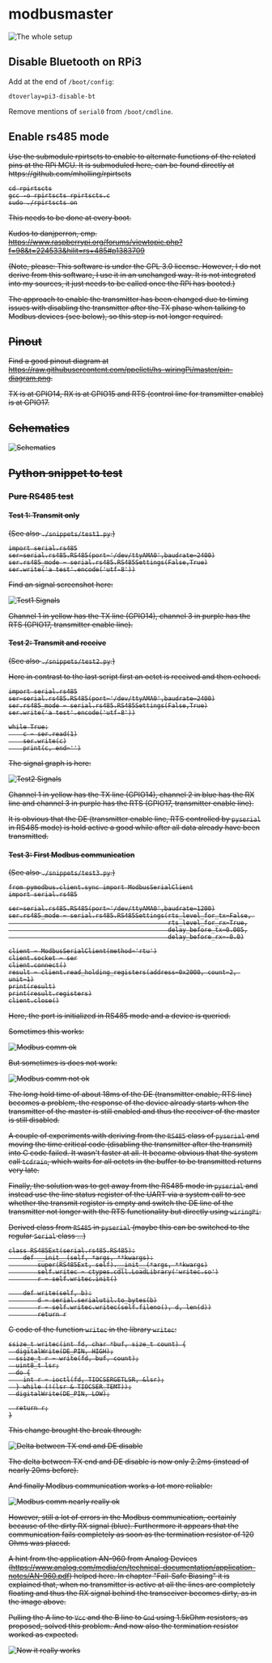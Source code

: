 # modbusmaster


![The whole setup](./docs/2019-06-14_22-06-52-1.jpg)

## Disable Bluetooth on RPi3

Add at the end of `/boot/config`:

    dtoverlay=pi3-disable-bt

Remove mentions of `serial0` from `/boot/cmdline`.


## Enable rs485 mode

<del>
Use the submodule rpirtscts to enable to alternate functions of the related
pins at the RPi MCU. It is submoduled here, can be found directly at https://github.com/mholling/rpirtscts

    cd rpirtscts
    gcc -o rpirtscts rpirtscts.c
    sudo ./rpirtscts on

This needs to be done at every boot.

Kudos to danjperron, cmp. https://www.raspberrypi.org/forums/viewtopic.php?f=98&t=224533&hilit=rs+485#p1383709

(Note, please: This software is under the GPL 3.0 license. However, I do not derive from this software, I use it in an unchanged way. It is not integrated into my sources, it just needs to be called once the RPi has booted.)
</del>

The approach to enable the transmitter has been changed due to timing issues with disabling the transmitter after the TX phase when talking to Modbus devices (see below), so this step is not longer required.


## Pinout

Find a good pinout diagram at https://raw.githubusercontent.com/ppelleti/hs-wiringPi/master/pin-diagram.png.

TX is at GPIO14, RX is at GPIO15 and RTS (control line for transmitter enable) is at GPIO17.


## Schematics

![Schematics](./docs/IMG_1860.jpeg)


## Python snippet to test

### Pure RS485 test 

#### Test 1: Transmit only

(See also `./snippets/test1.py`.)

    import serial.rs485
    ser=serial.rs485.RS485(port='/dev/ttyAMA0',baudrate=2400)
    ser.rs485_mode = serial.rs485.RS485Settings(False,True)
    ser.write('a test'.encode('utf-8'))

Find an signal screenshot here:

![Test1 Signals](./docs/osci1.png)

Channel 1 in yellow has the TX line (GPIO14), channel 3 in purple has the RTS (GPIO17, transmitter enable line).


#### Test 2: Transmit and receive

(See also `./snippets/test2.py`.)

Here in contrast to the last script first an octet is received and then echoed.

    import serial.rs485
    ser=serial.rs485.RS485(port='/dev/ttyAMA0',baudrate=2400)
    ser.rs485_mode = serial.rs485.RS485Settings(False,True)
    ser.write('a test'.encode('utf-8'))

    while True:
        c = ser.read(1)
        ser.write(c)
        print(c, end='')

The signal graph is here:

![Test2 Signals](./docs/osci2.png)

Channel 1 in yellow has the TX line (GPIO14), channel 2 in blue has the RX line and channel 3 in purple has the RTS (GPIO17, transmitter enable line).

It is obvious that the DE (transmitter enable line, RTS controlled by `pyserial` in RS485 mode) is hold active a good while after all data already have been transmitted.


#### Test 3: First Modbus communication

(See also `./snippets/test3.py`.)

    from pymodbus.client.sync import ModbusSerialClient
    import serial.rs485

    ser=serial.rs485.RS485(port='/dev/ttyAMA0',baudrate=1200)
    ser.rs485_mode = serial.rs485.RS485Settings(rts_level_for_tx=False, 
                                                rts_level_for_rx=True,
                                                delay_before_tx=0.005,
                                                delay_before_rx=-0.0)

    client = ModbusSerialClient(method='rtu')
    client.socket = ser
    client.connect()
    result = client.read_holding_registers(address=0x2000, count=2, unit=1)
    print(result)
    print(result.registers)
    client.close()

Here, the port is initialized in RS485 mode and a device is queried.

Sometimes this works:

![Modbus comm ok](./docs/modbus-ok.png)

But sometimes is does not work:

![Modbus comm not ok](./docs/modbus-not-ok.png)

The long hold time of about 18ms of the DE (transmitter enable, RTS line) becomes a problem, the response of the device already starts when the transmitter of the master is still enabled and thus the receiver of the master is still disabled.

A couple of experiments with deriving from the `RS485` class of `pyserial` and moving the time critical code (disabling the transmitter after the transmit) into C code failed. It wasn't faster at all. It became obvious that the system call `tcdrain`, which waits for all octets in the buffer to be transmitted returns very late.

Finally, the solution was to get away from the RS485 mode in `pyserial` and instead use the line status register of the UART via a system call to see whether the transmit register is empty and switch the DE line of the transmitter not longer with the RTS functionality but directly using `wiringPi`.

Derived class from `RS485` in `pyserial` (maybe this can be switched to the regular `Serial` class ...)

    class RS485Ext(serial.rs485.RS485):
        def __init__(self, *args, **kwargs):
            super(RS485Ext, self).__init__(*args, **kwargs)
            self.writec = ctypes.cdll.LoadLibrary('writec.so')
            r = self.writec.init()

        def write(self, b):
            d = serial.serialutil.to_bytes(b)
            r = self.writec.writec(self.fileno(), d, len(d))
            return r


C code of the function `writec` in the library `writec`:

    ssize_t writec(int fd, char *buf, size_t count) {
      digitalWrite(DE_PIN, HIGH);
      ssize_t r = write(fd, buf, count);
      uint8_t lsr;
      do {
        int r = ioctl(fd, TIOCSERGETLSR, &lsr);
      } while (!(lsr & TIOCSER_TEMT));
      digitalWrite(DE_PIN, LOW);

      return r;
    }

This change brought the break through:

![Delta between TX end and DE disable](./docs/rs485_should_be_ok_now.JPG)

The delta between TX end and DE disable is now only 2.2ms (instead of nearly 20ms before).

And finally Modbus communication works a lot more reliable:

![Modbus comm nearly really ok](./docs/modbus-really-ok.png)

However, still a lot of errors in the Modbus communication, certainly because of the dirty RX signal (blue). Furthermore it appears that the communication fails completely as soon as the termination resistor of 120 Ohms was placed.

A hint from the application AN-960 from Analog Devices (https://www.analog.com/media/en/technical-documentation/application-notes/AN-960.pdf) helped here. In chapter "Fail-Safe Biasing" it is explained that, when no transmitter is active at all the lines are completely floating and thus the RX signal behind the transceiver becomes dirty, as in the image above.

Pulling the A line to `Vcc` and the B line to `Gnd` using 1.5kOhm resistors, as proposed, solved this problem. And now also the termination resistor worked as expected.

![Now it really works](./docs/nice-signals-with-fail-safe-resistors.png)





